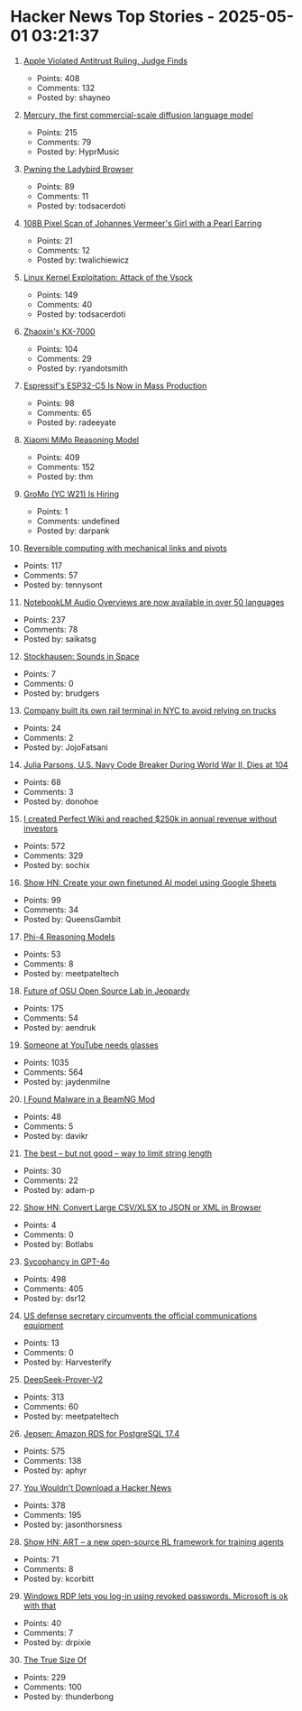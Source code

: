# Hacker News Top Stories - 2025-05-01 03:21:37

1. [Apple Violated Antitrust Ruling, Judge Finds](https://www.wsj.com/tech/apple-violated-antitrust-ruling-federal-judge-finds-66b85957)
   - Points: 408
   - Comments: 132
   - Posted by: shayneo

2. [Mercury, the first commercial-scale diffusion language model](https://www.inceptionlabs.ai/introducing-mercury)
   - Points: 215
   - Comments: 79
   - Posted by: HyprMusic

3. [Pwning the Ladybird Browser](https://jessie.cafe/posts/pwning-ladybirds-libjs/)
   - Points: 89
   - Comments: 11
   - Posted by: todsacerdoti

4. [108B Pixel Scan of Johannes Vermeer's Girl with a Pearl Earring](https://www.hirox-europe.com/gigapixel/girl-with-a-pearl-earring/)
   - Points: 21
   - Comments: 12
   - Posted by: twalichiewicz

5. [Linux Kernel Exploitation: Attack of the Vsock](https://hoefler.dev/articles/vsock.html)
   - Points: 149
   - Comments: 40
   - Posted by: todsacerdoti

6. [Zhaoxin's KX-7000](https://chipsandcheese.com/p/zhaoxins-kx-7000)
   - Points: 104
   - Comments: 29
   - Posted by: ryandotsmith

7. [Espressif's ESP32-C5 Is Now in Mass Production](https://www.espressif.com/en/news/ESP32-C5_Mass_Production)
   - Points: 98
   - Comments: 65
   - Posted by: radeeyate

8. [Xiaomi MiMo Reasoning Model](https://github.com/XiaomiMiMo/MiMo)
   - Points: 409
   - Comments: 152
   - Posted by: thm

9. [GroMo (YC W21) Is Hiring](https://www.ycombinator.com/companies/gromo/jobs/aP4JS9K-product-tech-business-ai-enthusiasts)
   - Points: 1
   - Comments: undefined
   - Posted by: darpank

10. [Reversible computing with mechanical links and pivots](https://tennysontbardwell.com/blog/2025/04/30/mechanical-computing/index.html)
   - Points: 117
   - Comments: 57
   - Posted by: tennysont

11. [NotebookLM Audio Overviews are now available in over 50 languages](https://blog.google/technology/google-labs/notebooklm-audio-overviews-50-languages/)
   - Points: 237
   - Comments: 78
   - Posted by: saikatsg

12. [Stockhausen: Sounds in Space](https://stockhausenspace.blogspot.com/)
   - Points: 7
   - Comments: 0
   - Posted by: brudgers

13. [Company built its own rail terminal in NYC to avoid relying on trucks](https://www.fastcompany.com/91324241/this-company-built-an-entire-rail-terminal-in-queens-to-avoid-relying-on-trucks)
   - Points: 24
   - Comments: 2
   - Posted by: JojoFatsani

14. [Julia Parsons, U.S. Navy Code Breaker During World War II, Dies at 104](https://www.nytimes.com/2025/04/30/world/julia-parsons-dead.html)
   - Points: 68
   - Comments: 3
   - Posted by: donohoe

15. [I created Perfect Wiki and reached $250k in annual revenue without investors](https://habr.com/en/articles/905812/)
   - Points: 572
   - Comments: 329
   - Posted by: sochix

16. [Show HN: Create your own finetuned AI model using Google Sheets](https://promptrepo.com/finetune/)
   - Points: 99
   - Comments: 34
   - Posted by: QueensGambit

17. [Phi-4 Reasoning Models](https://azure.microsoft.com/en-us/blog/one-year-of-phi-small-language-models-making-big-leaps-in-ai/)
   - Points: 53
   - Comments: 8
   - Posted by: meetpateltech

18. [Future of OSU Open Source Lab in Jeopardy](https://osuosl.org/blog/osl-future/)
   - Points: 175
   - Comments: 54
   - Posted by: aendruk

19. [Someone at YouTube needs glasses](https://jayd.ml/2025/04/30/someone-at-youtube-needs-glasses.html)
   - Points: 1035
   - Comments: 564
   - Posted by: jaydenmilne

20. [I Found Malware in a BeamNG Mod](https://lemonyte.com/blog/beamng-malware)
   - Points: 48
   - Comments: 5
   - Posted by: davikr

21. [The best – but not good – way to limit string length](https://adam-p.ca/blog/2025/04/string-length/)
   - Points: 30
   - Comments: 22
   - Posted by: adam-p

22. [Show HN: Convert Large CSV/XLSX to JSON or XML in Browser](https://csvforge.com)
   - Points: 4
   - Comments: 0
   - Posted by: Botlabs

23. [Sycophancy in GPT-4o](https://openai.com/index/sycophancy-in-gpt-4o/)
   - Points: 498
   - Comments: 405
   - Posted by: dsr12

24. [US defense secretary circumvents the official communications equipment](https://www.electrospaces.net/2025/04/how-us-defense-secretary-hegseth.html)
   - Points: 13
   - Comments: 0
   - Posted by: Harvesterify

25. [DeepSeek-Prover-V2](https://github.com/deepseek-ai/DeepSeek-Prover-V2)
   - Points: 313
   - Comments: 60
   - Posted by: meetpateltech

26. [Jepsen: Amazon RDS for PostgreSQL 17.4](https://jepsen.io/analyses/amazon-rds-for-postgresql-17.4)
   - Points: 575
   - Comments: 138
   - Posted by: aphyr

27. [You Wouldn't Download a Hacker News](https://www.jasonthorsness.com/25)
   - Points: 378
   - Comments: 195
   - Posted by: jasonthorsness

28. [Show HN: ART – a new open-source RL framework for training agents](https://github.com/OpenPipe/ART)
   - Points: 71
   - Comments: 8
   - Posted by: kcorbitt

29. [Windows RDP lets you log-in using revoked passwords. Microsoft is ok with that](https://arstechnica.com/security/2025/04/windows-rdp-lets-you-log-in-using-revoked-passwords-microsoft-is-ok-with-that/)
   - Points: 40
   - Comments: 7
   - Posted by: drpixie

30. [The True Size Of](https://thetruesize.com/)
   - Points: 229
   - Comments: 100
   - Posted by: thunderbong

